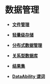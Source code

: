 # 数据管理<a name="ZH-CN_TOPIC_0000001218703847"></a>

-   **[文件管理](js-apis-fileio.md)**  

-   **[轻量级存储](js-apis-data-storage.md)**  

-   **[分布式数据管理](js-apis-distributed-data.md)**  

-   **[关系型数据库](js-apis-data-rdb.md)**  

-   **[结果集](js-apis-data-resultset.md)**  

-   **[DataAbility 谓词](js-apis-data-ability.md)**  


